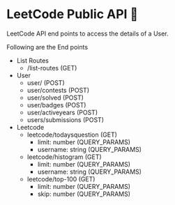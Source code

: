 # LeetCode Public API 🚀

LeetCode API end points to access the details of a User.

Following are the End points

- List Routes
  - /list-routes (GET)
- User
  - user/ (POST)
  - user/contests (POST)
  - user/solved (POST)
  - user/badges (POST)
  - user/activeyears (POST)
  - users/submissions (POST)
- Leetcode
  - leetcode/todaysquestion (GET)
      - limit: number (QUERY_PARAMS)
      - username: string (QUERY_PARAMS)
  - leetcode/histogram (GET)
      - limit: number (QUERY_PARAMS)
      - username: string (QUERY_PARAMS)
  - leetcode/top-100 (GET)
      - limit: number (QUERY_PARAMS)
      - skip: number (QUERY_PARAMS)
